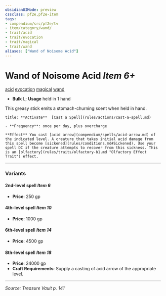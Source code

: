 ```yaml
---
obsidianUIMode: preview
cssclass: pf2e,pf2e-item
tags:
- compendium/src/pf2e/tv
- item/category/wand/
- trait/acid
- trait/evocation
- trait/magical
- trait/wand
aliases: ["Wand of Noisome Acid"]
---
```

# Wand of Noisome Acid *Item 6+*  
[acid](acid.md "Acid Energy & Element Trait")  [evocation](evocation.md "Evocation School Trait")  [magical](magical.md "Magical Item Trait")  [wand](wand.md "Wand Item Trait")  

- **Bulk** L; **Usage** held in 1 hand

This greasy stick emits a stomach-churning scent when held in hand.

```ad-embed-ability
title: **Activate**  [Cast a Spell](rules/actions/cast-a-spell.md)

- **Frequency**: once per day, plus overcharge

**Effect** You cast [acid arrow](compendium/spells/acid-arrow.md) of the indicated level. A creature that takes initial acid damage from this spell become [sickened](rules/conditions.md#Sickened). Use your spell DC if the creature attempts to recover from this sickness. This is an [olfactory](rules/traits/olfactory-b1.md "Olfactory Effect Trait") effect.
```

---

### Variants

#### 2nd-level spell *Item 6*

- **Price**: 250 gp

#### 4th-level spell *Item 10*

- **Price**: 1000 gp

#### 6th-level spell *Item 14*

- **Price**: 4500 gp

#### 8th-level spell *Item 18*

- **Price**: 24000 gp
- **Craft Requirements**: Supply a casting of acid arrow of the appropriate level.

---
*Source: Treasure Vault p. 141*
